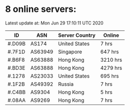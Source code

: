 # 8 online servers:

Latest update at: Mon Jun 29 17:10:11 UTC 2020

| ID | ASN | Server Country | Online |
| -- | --- | -------------- | ------ |
| #.D09B | AS174 | United States | 7 hrs |
| #.7F1D | AS63949 | Singapore | 647 hrs |
| #.B6F8 | AS63888 | Hong Kong | 3210 hrs |
| #.BD3E | AS63888 | Hong Kong | 4279 hrs |
| #.1278 | AS23033 | United States | 695 hrs |
| #.1F2B | AS49392 | Russia | 7 hrs |
| #.C4BB | AS9304 | Hong Kong | 5 hrs |
| #.08AA | AS9269 | Hong Kong | 7 hrs |

